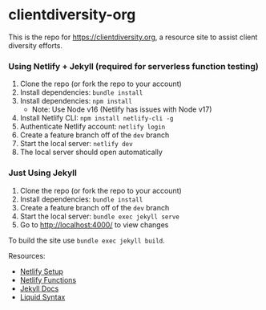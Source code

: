 # clientdiversity-org

This is the repo for <https://clientdiversity.org>, a resource site to assist client diversity efforts.


### Using Netlify + Jekyll (required for serverless function testing)

1. Clone the repo (or fork the repo to your account)
1. Install dependencies: `bundle install`
1. Install dependencies: `npm install`
	- Note: Use Node v16 (Netlify has issues with Node v17)
1. Install Netlify CLI: `npm install netlify-cli -g`
1. Authenticate Netlify account: `netlify login`
1. Create a feature branch off of the `dev` branch
1. Start the local server: `netlify dev`
1. The local server should open automatically


### Just Using Jekyll

1. Clone the repo (or fork the repo to your account)
1. Install dependencies: `bundle install`
1. Create a feature branch off of the `dev` branch
1. Start the local server: `bundle exec jekyll serve`
1. Go to <http://localhost:4000/> to view changes

To build the site use `bundle exec jekyll build`.


Resources:

- [Netlify Setup](https://docs.netlify.com/cli/get-started/)
- [Netlify Functions](https://docs.netlify.com/functions/build-with-javascript/)
- [Jekyll Docs](https://jekyllrb.com/docs/)
- [Liquid Syntax](https://shopify.github.io/liquid/basics/introduction/)